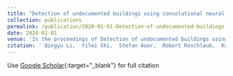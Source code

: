 ```yaml
---
title: "Detection of undocumented buildings using convolutional neural network and official geodata"
collection: publications
permalink: /publication/2020-01-01-Detection-of-undocumented-buildings-using-convolutional-neural-network-and-official-geodata
date: 2020-01-01
venue: 'In the proceedings of Detection of undocumented buildings using convolutional neural network and official geodata'
citation: ' Qingyu Li,  Yilei Shi,  Stefan Auer,  Robert Roschlaub,  Karin M{\&quot;o}st,  Michael Schmitt,  Xiao Zhu, &quot;Detection of undocumented buildings using convolutional neural network and official geodata.&quot; In the proceedings of Detection of undocumented buildings using convolutional neural network and official geodata, 2020.'
---
```

Use [Google Scholar](https://scholar.google.com/scholar?q=Detection+of+undocumented+buildings+using+convolutional+neural+network+and+official+geodata){:target="_blank"} for full citation